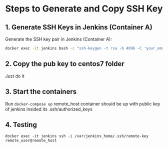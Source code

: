 # Steps to Generate and Copy SSH Key

## 1. Generate SSH Keys in Jenkins (Container A)
Generate the SSH key pair in Jenkins (Container A):
```sh
docker exec -it jenkins bash -c "ssh-keygen -t rsa -b 4096 -C 'your_email@example.com' -f /var/jenkins_home/.ssh/remote-key -N ''"
```
## 2. Copy the pub key to centos7 folder
Just do it
## 3. Start the containers
Run 
```docker-compose up```
remote_host container should be up with public key of jenkins insided its .ssh/authorized_keys
## 4. Testing
```
docker exec -it jenkins ssh -i /var/jenkins_home/.ssh/remote-key remote_user@remote_host
```

